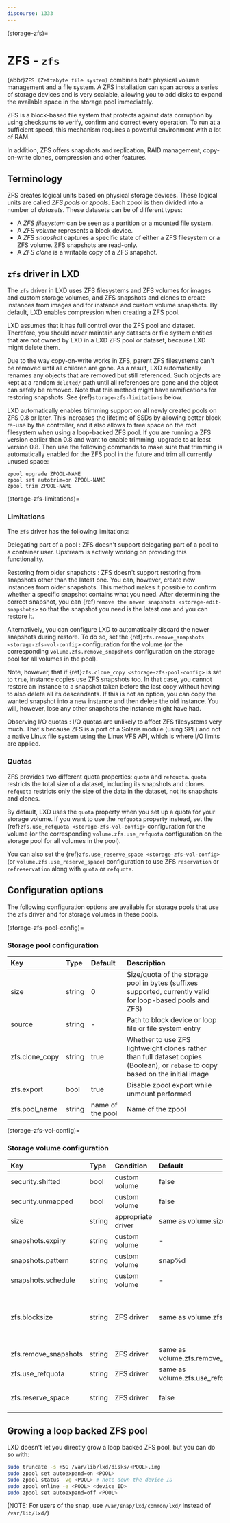 ```yaml
---
discourse: 1333
---
```


(storage-zfs)=
# ZFS - `zfs`

{abbr}`ZFS (Zettabyte file system)` combines both physical volume management and a file system.
A ZFS installation can span across a series of storage devices and is very scalable, allowing you to add disks to expand the available space in the storage pool immediately.

ZFS is a block-based file system that protects against data corruption by using checksums to verify, confirm and correct every operation.
To run at a sufficient speed, this mechanism requires a powerful environment with a lot of RAM.

In addition, ZFS offers snapshots and replication, RAID management, copy-on-write clones, compression and other features.

## Terminology

ZFS creates logical units based on physical storage devices.
These logical units are called *ZFS pools* or *zpools*.
Each zpool is then divided into a number of *datasets*.
These datasets can be of different types:
- A *ZFS filesystem* can be seen as a partition or a mounted file system.
- A *ZFS volume* represents a block device.
- A *ZFS snapshot* captures a specific state of either a ZFS filesystem or a ZFS volume.
  ZFS snapshots are read-only.
- A *ZFS clone* is a writable copy of a ZFS snapshot.

## `zfs` driver in LXD

The `zfs` driver in LXD uses ZFS filesystems and ZFS volumes for images and custom storage volumes, and ZFS snapshots and clones to create instances from images and for instance and custom volume snapshots.
By default, LXD enables compression when creating a ZFS pool.

LXD assumes that it has full control over the ZFS pool and dataset.
Therefore, you should never maintain any datasets or file system entities that are not owned by LXD in a LXD ZFS pool or dataset, because LXD might delete them.

Due to the way copy-on-write works in ZFS, parent ZFS filesystems can't be removed until all children are gone.
As a result, LXD automatically renames any objects that are removed but still referenced.
Such objects are kept at a random `deleted/` path until all references are gone and the object can safely be removed.
Note that this method might have ramifications for restoring snapshots.
See {ref}`storage-zfs-limitations` below.

LXD automatically enables trimming support on all newly created pools on ZFS 0.8 or later.
This increases the lifetime of SSDs by allowing better block re-use by the controller, and it also allows to free space on the root filesystem when using a loop-backed ZFS pool.
If you are running a ZFS version earlier than 0.8 and want to enable trimming, upgrade to at least version 0.8.
Then use the following commands to make sure that trimming is automatically enabled for the ZFS pool in the future and trim all currently unused space:

    zpool upgrade ZPOOL-NAME
    zpool set autotrim=on ZPOOL-NAME
    zpool trim ZPOOL-NAME

(storage-zfs-limitations)=
### Limitations

The `zfs` driver has the following limitations:

Delegating part of a pool
: ZFS doesn't support delegating part of a pool to a container user.
  Upstream is actively working on providing this functionality.

Restoring from older snapshots
: ZFS doesn't support restoring from snapshots other than the latest one.
  You can, however, create new instances from older snapshots.
  This method makes it possible to confirm whether a specific snapshot contains what you need.
  After determining the correct snapshot, you can {ref}`remove the newer snapshots <storage-edit-snapshots>` so that the snapshot you need is the latest one and you can restore it.

  Alternatively, you can configure LXD to automatically discard the newer snapshots during restore.
  To do so, set the {ref}`zfs.remove_snapshots <storage-zfs-vol-config>` configuration for the volume (or the corresponding `volume.zfs.remove_snapshots` configuration on the storage pool for all volumes in the pool).

  Note, however, that if {ref}`zfs.clone_copy <storage-zfs-pool-config>` is set to `true`, instance copies use ZFS snapshots too.
  In that case, you cannot restore an instance to a snapshot taken before the last copy without having to also delete all its descendants.
  If this is not an option, you can copy the wanted snapshot into a new instance and then delete the old instance.
  You will, however, lose any other snapshots the instance might have had.

Observing I/O quotas
: I/O quotas are unlikely to affect ZFS filesystems very much.
  That's because ZFS is a port of a Solaris module (using SPL) and not a native Linux file system using the Linux VFS API, which is where I/O limits are applied.

### Quotas

ZFS provides two different quota properties: `quota` and `refquota`.
`quota` restricts the total size of a dataset, including its snapshots and clones.
`refquota` restricts only the size of the data in the dataset, not its snapshots and clones.

By default, LXD uses the `quota` property when you set up a quota for your storage volume.
If you want to use the `refquota` property instead, set the {ref}`zfs.use_refquota <storage-zfs-vol-config>` configuration for the volume (or the corresponding `volume.zfs.use_refquota` configuration on the storage pool for all volumes in the pool).

You can also set the {ref}`zfs.use_reserve_space <storage-zfs-vol-config>` (or `volume.zfs.use_reserve_space`) configuration to use ZFS `reservation` or `refreservation` along with `quota` or `refquota`.

## Configuration options

The following configuration options are available for storage pools that use the `zfs` driver and for storage volumes in these pools.

(storage-zfs-pool-config)=
### Storage pool configuration
Key                           | Type                          | Default                                 | Description
:--                           | :---                          | :------                                 | :----------
size                          | string                        | 0                                       | Size/quota of the storage pool in bytes (suffixes supported, currently valid for loop-based pools and ZFS)
source                        | string                        | -                                       | Path to block device or loop file or file system entry
zfs.clone\_copy               | string                        | true                                    | Whether to use ZFS lightweight clones rather than full dataset copies (Boolean), or `rebase` to copy based on the initial image
zfs.export                    | bool                          | true                                    | Disable zpool export while unmount performed
zfs.pool\_name                | string                        | name of the pool                        | Name of the zpool

(storage-zfs-vol-config)=
### Storage volume configuration
Key                     | Type      | Condition                 | Default                               | Description
:--                     | :---      | :--------                 | :------                               | :----------
security.shifted        | bool      | custom volume             | false                                 | {{enable_ID_shifting}}
security.unmapped       | bool      | custom volume             | false                                 | Disable ID mapping for the volume
size                    | string    | appropriate driver        | same as volume.size                   | Size/quota of the storage volume
snapshots.expiry        | string    | custom volume             | -                                     | {{snapshot_expiry_format}}
snapshots.pattern       | string    | custom volume             | snap%d                                | {{snapshot_pattern_format}}
snapshots.schedule      | string    | custom volume             | -                                     | {{snapshot_schedule_format}}
zfs.blocksize           | string    | ZFS driver                | same as volume.zfs.blocksize          | Size of the ZFS block in range from 512 to 16 MiB (must be power of 2) - for block volume, a maximum value of 128 KiB will be used even if a higher value is set
zfs.remove\_snapshots   | string    | ZFS driver                | same as volume.zfs.remove\_snapshots  | Remove snapshots as needed
zfs.use\_refquota       | string    | ZFS driver                | same as volume.zfs.use\_refquota      | Use `refquota` instead of `quota` for space
zfs.reserve\_space      | string    | ZFS driver                | false                                 | Use `reservation`/`refreservation` along with `quota`/`refquota`

## Growing a loop backed ZFS pool
LXD doesn't let you directly grow a loop backed ZFS pool, but you can do so with:

```bash
sudo truncate -s +5G /var/lib/lxd/disks/<POOL>.img
sudo zpool set autoexpand=on <POOL>
sudo zpool status -vg <POOL> # note down the device ID
sudo zpool online -e <POOL> <device_ID>
sudo zpool set autoexpand=off <POOL>
```

(NOTE: For users of the snap, use `/var/snap/lxd/common/lxd/` instead of `/var/lib/lxd/`)
